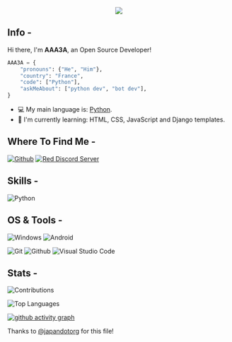 <p align="center">
   <a href="https://discord.com/users/829612600059887649">
      <img src="https://lanyard.cnrad.dev/api/829612600059887649?theme=dark&animated=true&hideTimestamp=true" />
   </a>
</p>

## Info -

Hi there, I'm **AAA3A**, an Open Source Developer!

```python
AAA3A = {
    "pronouns": {"He", "Him"},
    "country": "France",
    "code": ["Python"],
    "askMeAbout": ["python dev", "bot dev"],
}
```
- :computer: My main language is: [Python](https://www.python.org).
- :school: I'm currently learning: HTML, CSS, JavaScript and Django templates.

## Where To Find Me -

[![Github](https://img.shields.io/badge/-Github-181717?style=for-the-badge&logo=Github&logoColor=white)](https://github.com/AAA3A-AAA3A)
[![Red Discord Server](https://img.shields.io/badge/Discord-7289DA?label=Red%20Server&style=for-the-badge&logo=discord&logoColor=white)](https://discord.gg/red)

## Skills -
![Python](https://img.shields.io/badge/Python-14354C?style=for-the-badge&logo=python&logoColor=white)

## OS & Tools -

![Windows](https://img.shields.io/badge/Windows-0078D6?style=for-the-badge&logo=windows&logoColor=white)
![Android](https://img.shields.io/badge/Android-3DDC84?style=for-the-badge&logo=android&logoColor=white)

![Git](https://img.shields.io/badge/-Git-F05032?logo=Git&style=for-the-badge&logoColor=white)
![Github](https://img.shields.io/badge/-Github-181717?logo=Github&style=for-the-badge&logoColor=white)
![Visual Studio Code](https://img.shields.io/static/v1?label=Visual%20Studio%20Code&logo=visualstudiocode&message=software&style=for-the-badge&logoColor=white&color=brightgreen&url=https://code.visualstudio.com/)

## Stats -

![Contributions](https://github-readme-stats.vercel.app/api?username=AAA3A-AAA3A&show_icons=true&line_height=24&count_private=false&theme=vue)

![Top Languages](https://github-readme-stats.vercel.app/api/top-langs/?username=AAA3A-AAA3A&layout=compact&show_icons=true)

[![github activity graph](https://github-readme-activity-graph.cyclic.app/graph?username=AAA3A-AAA3A&theme=merko)](https://github.com/AAA3A-AAA3A)

Thanks to [@japandotorg](https://github.com/japandotorg) for this file!
